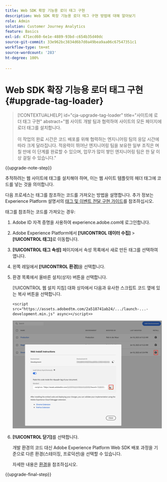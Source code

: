 ```yaml
---
title: Web SDK 확장 기능용 로더 태그 구현
description: Web SDK 확장 기능용 로더 태그 구현 방법에 대해 알아보기
role: Admin
solution: Customer Journey Analytics
feature: Basics
exl-id: 471ecd60-6e1e-4889-93bd-c654b35d40dc
source-git-commit: 33e962bc3834d6b7d0a49bea9aa06c67547351c1
workflow-type: tm+mt
source-wordcount: '283'
ht-degree: 100%

---
```


# Web SDK 확장 기능용 로더 태그 구현 {#upgrade-tag-loader}

<!-- markdownlint-disable MD034 -->

>[!CONTEXTUALHELP]
>id="cja-upgrade-tag-loader"
>title="사이트에 로더 태그 구현"
>abstract="웹 사이트 개발 팀과 협력하여 사이트의 모든 페이지에 로더 태그를 설치합니다.<br><br>이 작업의 완료 시간은 코드 배포를 위해 협력하는 엔지니어링 팀의 응답 시간에 따라 크게 달라집니다. 적응력이 뛰어난 엔지니어링 팀을 보유한 일부 조직은 며칠 만에 이 단계를 완료할 수 있으며, 업무가 많이 쌓인 엔지니어링 팀은 한 달 이상 걸릴 수 있습니다."

<!-- markdownlint-enable MD034 -->

{{upgrade-note-step}}

추적하려는 웹 사이트에 태그를 설치해야 하며, 이는 웹 사이트 템플릿의 헤더 태그에 코드를 넣는 것을 의미합니다.

다음 프로세스는 태그를 참조하는 코드를 가져오는 방법을 설명합니다. 추가 정보는 Experience Platform 설명서의 [태그 및 이벤트 전달 구현 가이드](https://experienceleague.adobe.com/ko/docs/experience-platform/tags/get-started/implementation-guides)를 참조하십시오.

태그를 참조하는 코드를 가져오는 경우:

1. Adobe ID 자격 증명을 사용하여 experience.adobe.com에 로그인합니다.

1. Adobe Experience Platform에서 **[!UICONTROL 데이터 수집]** > **[!UICONTROL 태그]**&#x200B;로 이동합니다.

1. **[!UICONTROL 태그 속성]** 페이지에서 속성 목록에서 새로 만든 태그를 선택하여 엽니다.

1. 왼쪽 레일에서 **[!UICONTROL 환경]**&#x200B;을 선택합니다.

1. 환경 목록에서 올바른 설치(상자) 버튼을 선택합니다.

   [!UICONTROL 웹 설치 지침] 대화 상자에서 다음과 유사한 스크립트 코드 옆에 있는 복사 버튼을 선택합니다.

   ```
   <script src="https://assets.adobedtm.com/2a518741ab24/.../launch-...-development.min.js" async></script>>
   ```

   ![환경](assets/environment.png)

1. **[!UICONTROL 닫기]**&#x200B;를 선택합니다.

   개발 환경의 코드 대신 Adobe Experience Platform Web SDK 배포 과정을 기준으로 다른 환경(스테이징, 프로덕션)을 선택할 수 있습니다.

   자세한 내용은 [환경](https://experienceleague.adobe.com/docs/experience-platform/tags/publish/environments/environments.html?lang=ko&)을 참조하십시오.

{{upgrade-final-step}}
